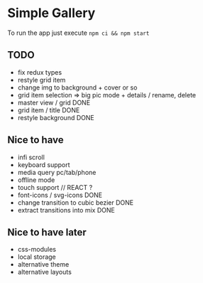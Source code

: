 # Simple Gallery

To run the app just execute `npm ci && npm start`

## TODO

- fix redux types
- restyle grid item
- change img to background + cover or so
- grid item selection => big pic mode + details / rename, delete
- master view / grid DONE
- grid item / title DONE
- restyle background DONE

## Nice to have

- infi scroll
- keyboard support
- media query pc/tab/phone
- offline mode
- touch support // REACT ?
- font-icons / svg-icons DONE
- change transition to cubic bezier DONE
- extract transitions into mix DONE

## Nice to have later

- css-modules
- local storage
- alternative theme
- alternative layouts
